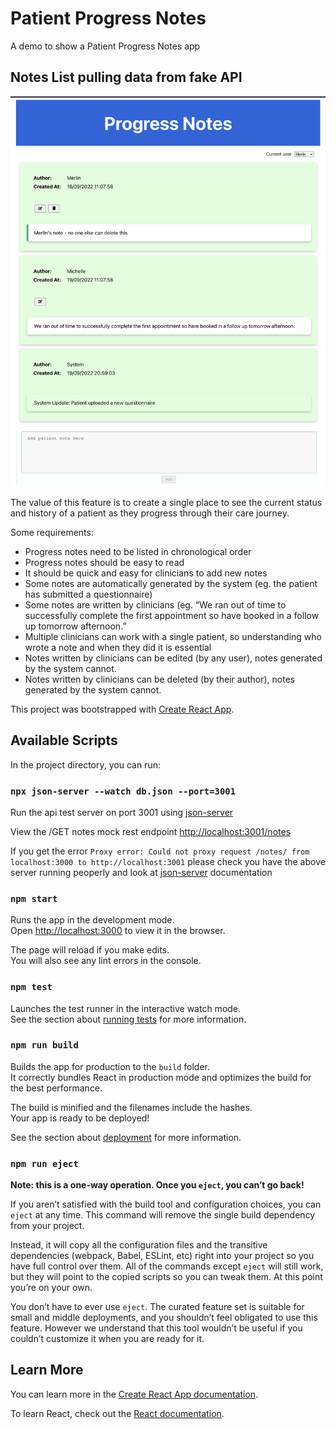 # Patient Progress Notes

A demo to show a Patient Progress Notes app

## Notes List pulling data from fake API
![Loaded screen](public/notes-list-loaded.png)


The value of this feature is to create a single place to see the current status and history of a patient as they progress through their care journey. 

Some requirements: 
- Progress notes need to be listed in chronological order 
- Progress notes should be easy to read 
- It should be quick and easy for clinicians to add new notes 
- Some notes are automatically generated by the system (eg. the patient has submitted a questionnaire) 
- Some notes are written by clinicians (eg. “We ran out of time to successfully complete the first appointment so have booked in a follow up tomorrow afternoon.” 
- Multiple clinicians can work with a single patient, so understanding who wrote a note and when they did it is essential 
- Notes written by clinicians can be edited (by any user), notes generated by the system cannot. 
- Notes written by clinicians can be deleted (by their author), notes generated by the system cannot. 

This project was bootstrapped with [Create React App](https://github.com/facebook/create-react-app).

## Available Scripts

In the project directory, you can run:

### `npx json-server --watch db.json --port=3001`

Run the api test server on port 3001 using [json-server](https://github.com/typicode/json-server)

View the /GET notes mock rest endpoint
[http://localhost:3001/notes](http://localhost:3000/notes)


If you get the error `Proxy error: Could not proxy request /notes/ from localhost:3000 to http://localhost:3001` please check you have the above server running peoperly and look at [json-server](https://github.com/typicode/json-server) documentation

### `npm start`

Runs the app in the development mode.\
Open [http://localhost:3000](http://localhost:3000) to view it in the browser.

The page will reload if you make edits.\
You will also see any lint errors in the console.

### `npm test`

Launches the test runner in the interactive watch mode.\
See the section about [running tests](https://facebook.github.io/create-react-app/docs/running-tests) for more information.

### `npm run build`

Builds the app for production to the `build` folder.\
It correctly bundles React in production mode and optimizes the build for the best performance.

The build is minified and the filenames include the hashes.\
Your app is ready to be deployed!

See the section about [deployment](https://facebook.github.io/create-react-app/docs/deployment) for more information.

### `npm run eject`

**Note: this is a one-way operation. Once you `eject`, you can’t go back!**

If you aren’t satisfied with the build tool and configuration choices, you can `eject` at any time. This command will remove the single build dependency from your project.

Instead, it will copy all the configuration files and the transitive dependencies (webpack, Babel, ESLint, etc) right into your project so you have full control over them. All of the commands except `eject` will still work, but they will point to the copied scripts so you can tweak them. At this point you’re on your own.

You don’t have to ever use `eject`. The curated feature set is suitable for small and middle deployments, and you shouldn’t feel obligated to use this feature. However we understand that this tool wouldn’t be useful if you couldn’t customize it when you are ready for it.

## Learn More

You can learn more in the [Create React App documentation](https://facebook.github.io/create-react-app/docs/getting-started).

To learn React, check out the [React documentation](https://reactjs.org/).
